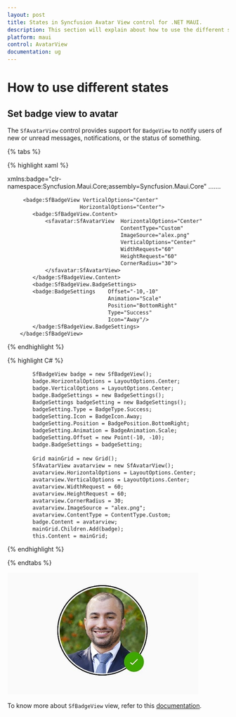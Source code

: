 ```yaml
---
layout: post
title: States in Syncfusion Avatar View control for .NET MAUI.
description: This section will explain about how to use the different states that exist in .NET MAUI SfAvatarView.
platform: maui
control: AvatarView
documentation: ug
---
```


# How to use different states

## Set badge view to avatar

The `SfAvatarView` control provides support for `BadgeView` to notify users of new or unread messages, notifications, or the status of something.

{% tabs %}

{% highlight xaml %}

xmlns:badge="clr-namespace:Syncfusion.Maui.Core;assembly=Syncfusion.Maui.Core"
.......

         <badge:SfBadgeView VerticalOptions="Center"
                           HorizontalOptions="Center">
			<badge:SfBadgeView.Content>
				<sfavatar:SfAvatarView  HorizontalOptions="Center"
                                        ContentType="Custom"
                                        ImageSource="alex.png"
                                        VerticalOptions="Center"
                                        WidthRequest="60"
                                        HeightRequest="60"
                                        CornerRadius="30">
				</sfavatar:SfAvatarView>
			</badge:SfBadgeView.Content>
			<badge:SfBadgeView.BadgeSettings>
            <badge:BadgeSettings 	Offset="-10,-10"
                                    Animation="Scale"
                                    Position="BottomRight" 
                                    Type="Success"
                                    Icon="Away"/>
			</badge:SfBadgeView.BadgeSettings>
		</badge:SfBadgeView>

{% endhighlight %}

{% highlight C# %}

            SfBadgeView badge = new SfBadgeView();
			badge.HorizontalOptions = LayoutOptions.Center;
			badge.VerticalOptions = LayoutOptions.Center;
			badge.BadgeSettings = new BadgeSettings();
			BadgeSettings badgeSetting = new BadgeSettings();
			badgeSetting.Type = BadgeType.Success;
			badgeSetting.Icon = BadgeIcon.Away;
			badgeSetting.Position = BadgePosition.BottomRight;
			badgeSetting.Animation = BadgeAnimation.Scale;
			badgeSetting.Offset = new Point(-10, -10);
			badge.BadgeSettings = badgeSetting;

			Grid mainGrid = new Grid();
			SfAvatarView avatarview = new SfAvatarView();
			avatarview.HorizontalOptions = LayoutOptions.Center;
			avatarview.VerticalOptions = LayoutOptions.Center;
			avatarview.WidthRequest = 60;
			avatarview.HeightRequest = 60;
			avatarview.CornerRadius = 30;
			avatarview.ImageSource = "alex.png";
			avatarview.ContentType = ContentType.Custom;
			badge.Content = avatarview;
			mainGrid.Children.Add(badge);
			this.Content = mainGrid;

{% endhighlight %}

{% endtabs %}

![BadgeView support](HowTo_Images/BadgeView_AvatarView.jpg)

To know more about `SfBadgeView` view, refer to this [documentation](https://help.syncfusion.com/maui/badge-view/getting-started).
